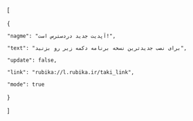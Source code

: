 [

  {

    "nagme": "آپدیت جدید دردسترس است!",

    "text": "برای نصب جدیدترین نسخه برنامه دکمه زیر رو بزنید",

    "update": false,

    "link": "rubika://l.rubika.ir/taki_link",

    "mode": true

  }

]
